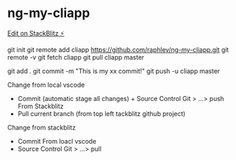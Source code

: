 # ng-my-cliapp

[Edit on StackBlitz ⚡️](https://stackblitz.com/edit/ng-my-cliapp)

git init
git remote add cliapp https://github.com/raphlev/ng-my-cliapp.git
git remote -v
git fetch cliapp
git pull cliapp master

git add .
git commit -m "This is my xx commit!"
git push -u cliapp master

Change from local vscode

- Commit (automatic stage all changes) + Source Control Git > ...> push
  From Stackblitz
- Pull current branch (from top left tackblitz github project)

Change from stackblitz

- Commit
  From loacl vscode
- Source Control Git > ...> pull
